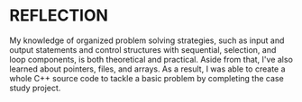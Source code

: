 # REFLECTION
My knowledge of organized problem solving strategies, such as input and output statements and control structures with sequential, selection, and loop components, is both theoretical and practical. Aside from that, I've also learned about pointers, files, and arrays. As a result, I was able to create a whole C++ source code to tackle a basic problem by completing the case study project.
